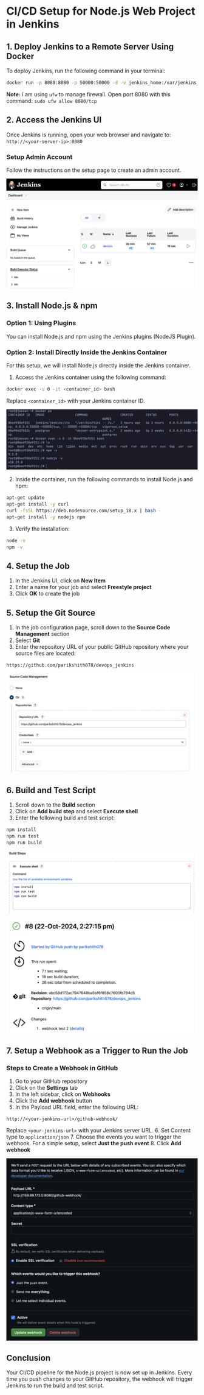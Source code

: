 # CI/CD Setup for Node.js Web Project in Jenkins

## 1. Deploy Jenkins to a Remote Server Using Docker

To deploy Jenkins, run the following command in your terminal:

```bash
docker run -p 8080:8080 -p 50000:50000 -d -v jenkins_home:/var/jenkins_home jenkins/jenkins:lts
```

**Note:** I am using `ufw` to manage firewall. Open port 8080 with this command: `sudo ufw allow 8080/tcp`

## 2. Access the Jenkins UI

Once Jenkins is running, open your web browser and navigate to:
`http://<your-server-ip>:8080`

### Setup Admin Account

Follow the instructions on the setup page to create an admin account.

![Dashboar](./docs/dashboard.png)

## 3. Install Node.js & npm

### Option 1: Using Plugins

You can install Node.js and npm using the Jenkins plugins (NodeJS Plugin).

### Option 2: Install Directly Inside the Jenkins Container

For this setup, we will install Node.js directly inside the Jenkins container.

1. Access the Jenkins container using the following command:

```bash
docker exec -u 0 -it <container_id> bash
```

Replace `<container_id>` with your Jenkins container ID.

![Jenkins Container](./docs/dependency_install.png)

2. Inside the container, run the following commands to install Node.js and npm:

```bash
apt-get update
apt-get install -y curl
curl -fsSL https://deb.nodesource.com/setup_18.x | bash -
apt-get install -y nodejs npm
```

3. Verify the installation:

```bash
node -v
npm -v
```

## 4. Setup the Job

1. In the Jenkins UI, click on **New Item**
2. Enter a name for your job and select **Freestyle project**
3. Click **OK** to create the job

## 5. Setup the Git Source

1. In the job configuration page, scroll down to the **Source Code Management** section
2. Select **Git**
3. Enter the repository URL of your public GitHub repository where your source files are located:

```
https://github.com/parikshith078/devops_jenkins
```

![Config](./docs/source_management.png)

## 6. Build and Test Script

1. Scroll down to the **Build** section
2. Click on **Add build step** and select **Execute shell**
3. Enter the following build and test script:

```bash
npm install
npm run test
npm run build
```

![Build Script](./docs/build_script.png)

![Build](./docs/success_build.png)

## 7. Setup a Webhook as a Trigger to Run the Job

### Steps to Create a Webhook in GitHub

1. Go to your GitHub repository
2. Click on the **Settings** tab
3. In the left sidebar, click on **Webhooks**
4. Click the **Add webhook** button
5. In the Payload URL field, enter the following URL:

```
http://<your-jenkins-url>/github-webhook/
```

Replace `<your-jenkins-url>` with your Jenkins server URL. 6. Set Content type to `application/json` 7. Choose the events you want to trigger the webhook. For a simple setup, select **Just the push event** 8. Click **Add webhook**

![GitHub Webhook](./docs/github_webhook.png)

## Conclusion

Your CI/CD pipeline for the Node.js project is now set up in Jenkins. Every time you push changes to your GitHub repository, the webhook will trigger Jenkins to run the build and test script.
